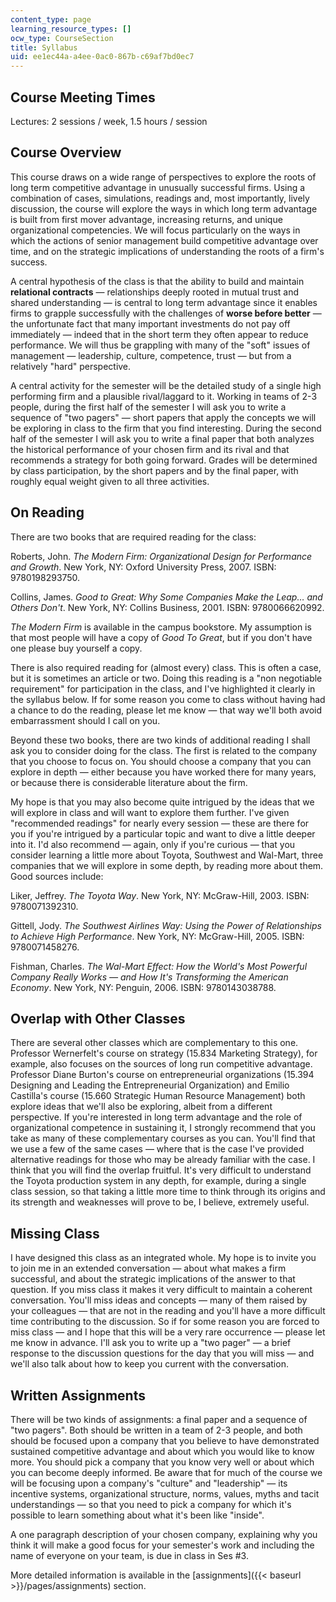 ```yaml
---
content_type: page
learning_resource_types: []
ocw_type: CourseSection
title: Syllabus
uid: ee1ec44a-a4ee-0ac0-867b-c69af7bd0ec7
---
```


Course Meeting Times
--------------------

Lectures: 2 sessions / week, 1.5 hours / session

Course Overview
---------------

This course draws on a wide range of perspectives to explore the roots of long term competitive advantage in unusually successful firms. Using a combination of cases, simulations, readings and, most importantly, lively discussion, the course will explore the ways in which long term advantage is built from first mover advantage, increasing returns, and unique organizational competencies. We will focus particularly on the ways in which the actions of senior management build competitive advantage over time, and on the strategic implications of understanding the roots of a firm's success.

A central hypothesis of the class is that the ability to build and maintain **relational contracts** — relationships deeply rooted in mutual trust and shared understanding — is central to long term advantage since it enables firms to grapple successfully with the challenges of **worse before better** — the unfortunate fact that many important investments do not pay off immediately — indeed that in the short term they often appear to reduce performance. We will thus be grappling with many of the "soft" issues of management — leadership, culture, competence, trust — but from a relatively "hard" perspective.

A central activity for the semester will be the detailed study of a single high performing firm and a plausible rival/laggard to it. Working in teams of 2-3 people, during the first half of the semester I will ask you to write a sequence of "two pagers" — short papers that apply the concepts we will be exploring in class to the firm that you find interesting. During the second half of the semester I will ask you to write a final paper that both analyzes the historical performance of your chosen firm and its rival and that recommends a strategy for both going forward. Grades will be determined by class participation, by the short papers and by the final paper, with roughly equal weight given to all three activities.

On Reading
----------

There are two books that are required reading for the class:

Roberts, John. _The Modern Firm: Organizational Design for Performance and Growth_. New York, NY: Oxford University Press, 2007. ISBN: 9780198293750.

Collins, James. _Good to Great: Why Some Companies Make the Leap… and Others Don't_. New York, NY: Collins Business, 2001. ISBN: 9780066620992.

_The Modern Firm_ is available in the campus bookstore. My assumption is that most people will have a copy of _Good To Great_, but if you don't have one please buy yourself a copy.

There is also required reading for (almost every) class. This is often a case, but it is sometimes an article or two. Doing this reading is a "non negotiable requirement" for participation in the class, and I've highlighted it clearly in the syllabus below. If for some reason you come to class without having had a chance to do the reading, please let me know — that way we'll both avoid embarrassment should I call on you.

Beyond these two books, there are two kinds of additional reading I shall ask you to consider doing for the class. The first is related to the company that you choose to focus on. You should choose a company that you can explore in depth — either because you have worked there for many years, or because there is considerable literature about the firm.

My hope is that you may also become quite intrigued by the ideas that we will explore in class and will want to explore them further. I've given "recommended readings" for nearly every session — these are there for you if you're intrigued by a particular topic and want to dive a little deeper into it. I'd also recommend — again, only if you're curious — that you consider learning a little more about Toyota, Southwest and Wal-Mart, three companies that we will explore in some depth, by reading more about them. Good sources include:

Liker, Jeffrey. _The Toyota Way_. New York, NY: McGraw-Hill, 2003. ISBN: 9780071392310.

Gittell, Jody. _The Southwest Airlines Way: Using the Power of Relationships to Achieve High Performance_. New York, NY: McGraw-Hill, 2005. ISBN: 9780071458276.

Fishman, Charles. _The Wal-Mart Effect: How the World's Most Powerful Company Really Works — and How It's Transforming the American Economy_. New York, NY: Penguin, 2006. ISBN: 9780143038788.

Overlap with Other Classes
--------------------------

There are several other classes which are complementary to this one. Professor Wernerfelt's course on strategy (15.834 Marketing Strategy), for example, also focuses on the sources of long run competitive advantage. Professor Diane Burton's course on entrepreneurial organizations (15.394 Designing and Leading the Entrepreneurial Organization) and Emilio Castilla's course (15.660 Strategic Human Resource Management) both explore ideas that we'll also be exploring, albeit from a different perspective. If you're interested in long term advantage and the role of organizational competence in sustaining it, I strongly recommend that you take as many of these complementary courses as you can. You'll find that we use a few of the same cases — where that is the case I've provided alternative readings for those who may be already familiar with the case. I think that you will find the overlap fruitful. It's very difficult to understand the Toyota production system in any depth, for example, during a single class session, so that taking a little more time to think through its origins and its strength and weaknesses will prove to be, I believe, extremely useful.

Missing Class
-------------

I have designed this class as an integrated whole. My hope is to invite you to join me in an extended conversation — about what makes a firm successful, and about the strategic implications of the answer to that question. If you miss class it makes it very difficult to maintain a coherent conversation. You'll miss ideas and concepts — many of them raised by your colleagues — that are not in the reading and you'll have a more difficult time contributing to the discussion. So if for some reason you are forced to miss class — and I hope that this will be a very rare occurrence — please let me know in advance. I'll ask you to write up a "two pager" — a brief response to the discussion questions for the day that you will miss — and we'll also talk about how to keep you current with the conversation.

Written Assignments
-------------------

There will be two kinds of assignments: a final paper and a sequence of "two pagers". Both should be written in a team of 2-3 people, and both should be focused upon a company that you believe to have demonstrated sustained competitive advantage and about which you would like to know more. You should pick a company that you know very well or about which you can become deeply informed. Be aware that for much of the course we will be focusing upon a company's "culture" and "leadership" — its incentive systems, organizational structure, norms, values, myths and tacit understandings — so that you need to pick a company for which it's possible to learn something about what it's been like "inside".

A one paragraph description of your chosen company, explaining why you think it will make a good focus for your semester's work and including the name of everyone on your team, is due in class in Ses #3.

More detailed information is available in the [assignments]({{< baseurl >}}/pages/assignments) section.